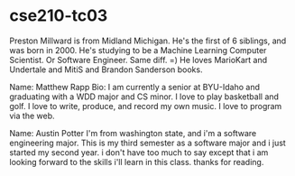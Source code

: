# cse210-tc03
Preston Millward is from Midland Michigan. He's the first of 6 siblings, and was born in 2000. He's studying to be a Machine Learning Computer Scientist. Or Software Engineer. Same diff. =) He loves MarioKart and Undertale and MitiS and Brandon Sanderson books.

Name: Matthew Rapp
Bio: I am currently a senior at BYU-Idaho and graduating with a WDD major and CS minor. I love to play basketball and golf. I love to write, produce, and record my own music. I love to program via the web.

Name: Austin Potter
I'm from washington state, and i'm a software engineering major. This is my third semester as a software major and i just started my second year.
i don't have too much to say except that i am looking forward to the skills i'll learn in this class. thanks for reading.